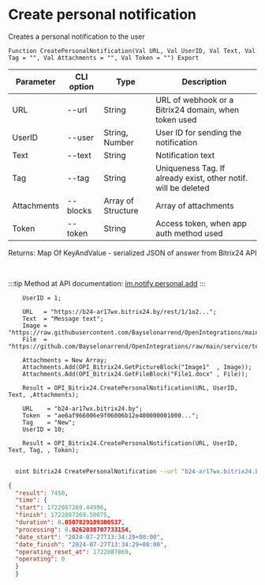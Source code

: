 ﻿---
sidebar_position: 1
---

# Create personal notification
 Creates a personal notification to the user



`Function CreatePersonalNotification(Val URL, Val UserID, Val Text, Val Tag = "", Val Attachments = "", Val Token = "") Export`

  | Parameter | CLI option | Type | Description |
  |-|-|-|-|
  | URL | --url | String | URL of webhook or a Bitrix24 domain, when token used |
  | UserID | --user | String, Number | User ID for sending the notification |
  | Text | --text | String | Notification text |
  | Tag | --tag | String | Uniqueness Tag. If already exist, other notif. will be deleted |
  | Attachments | --blocks | Array of Structure | Array of attachments |
  | Token | --token | String | Access token, when app auth method used |

  
  Returns:  Map Of KeyAndValue - serialized JSON of answer from Bitrix24 API

<br/>

:::tip
Method at API documentation: [im.notify.personal.add](https://dev.1c-bitrix.ru/learning/course/index.php?COURSE_ID=93&LESSON_ID=12129)
:::
<br/>


```bsl title="Code example"
    UserID = 1;

    URL   = "https://b24-ar17wx.bitrix24.by/rest/1/1o2...";
    Text  = "Message text";
    Image = "https://raw.githubusercontent.com/Bayselonarrend/OpenIntegrations/main/service/test_data/picture.jpg";
    File  = "https://github.com/Bayselonarrend/OpenIntegrations/raw/main/service/test_data/document.docx";

    Attachments = New Array;
    Attachments.Add(OPI_Bitrix24.GetPictureBlock("Image1"  , Image));
    Attachments.Add(OPI_Bitrix24.GetFileBlock("File1.docx" , File));

    Result = OPI_Bitrix24.CreatePersonalNotification(URL, UserID, Text, ,Attachments);

    URL    = "b24-ar17wx.bitrix24.by";
    Token  = "ae6af966006e9f06006b12e400000001000...";
    Tag    = "New";
    UserID = 10;

    Result = OPI_Bitrix24.CreatePersonalNotification(URL, UserID, Text, Tag, , Token);
```



```sh title="CLI command example"
    
  oint bitrix24 CreatePersonalNotification --url "b24-ar17wx.bitrix24.by" --user "10" --text "Message text" --tag %tag% --blocks %blocks% --token "fe3fa966006e9f06006b12e400000001000..."

```

```json title="Result"
{
  "result": 7450,
  "time": {
  "start": 1722087269.44996,
  "finish": 1722087269.50075,
  "duration": 0.0507829189300537,
  "processing": 0.0262038707733154,
  "date_start": "2024-07-27T13:34:29+00:00",
  "date_finish": "2024-07-27T13:34:29+00:00",
  "operating_reset_at": 1722087869,
  "operating": 0
  }
  }
```
